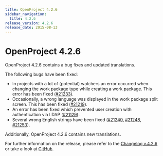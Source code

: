 ```yaml
---
title: OpenProject 4.2.6
sidebar_navigation:
  title: 4.2.6
release_version: 4.2.6
release_date: 2015-08-13
---
```


# OpenProject 4.2.6

OpenProject 4.2.6 contains a bug fixes and updated translations.

The following bugs have been fixed:

  - In projects with a lot of (potential) watchers an error occurred
    when changing the work package type while creating a work package.
    This error has been fixed
    ([#21233](https://community.openproject.org/work_packages/21233)).
  - Occasionally, a wrong language was displayed in the work package
    split screen. This has been fixed
    ([#21219](https://community.openproject.org/work_packages/21219)).
  - An error has been fixed which prevented user creation with
    authentication via LDAP
    ([#21129](https://community.openproject.org/work_packages/21129)).
  - Several wrong English strings have been fixed
    ([#21240](https://community.openproject.org/work_packages/21240),
    [#21248](https://community.openproject.org/work_packages/21248),
    [#21253](https://community.openproject.org/work_packages/21253)).

Additionally, OpenProject 4.2.6 contains new translations.

For further information on the release, please refer to the
[Changelog v.4.2.6](https://community.openproject.org/versions/762)
or take a look at
[GitHub](https://github.com/opf/openproject/tree/v4.2.6).
